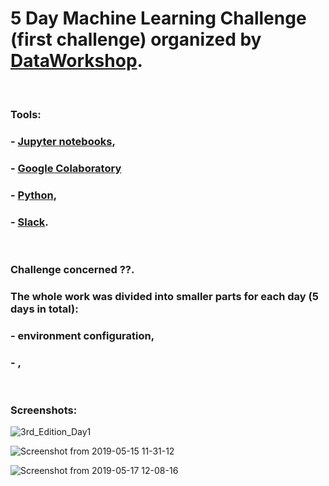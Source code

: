 # 5 Day Machine Learning Challenge (first challenge) organized by [DataWorkshop](http://www.dataworkshop.eu/challenge).

&nbsp; &nbsp;

### Tools:
### - [Jupyter notebooks](https://jupyter.org/),
### - [Google Colaboratory](https://colab.research.google.com)
### - [Python](https://www.python.org),
### - [Slack](slack.com).

&nbsp; &nbsp;

### Challenge concerned ??. 
### The whole work was divided into smaller parts for each day (5 days in total): 
### - environment configuration,
### - ,

&nbsp; &nbsp;

### Screenshots:
![3rd_Edition_Day1](https://user-images.githubusercontent.com/5718654/63865132-5b51e980-c9b1-11e9-975d-7b9a32db8d30.png)

![Screenshot from 2019-05-15 11-31-12](https://user-images.githubusercontent.com/5718654/63865178-6dcc2300-c9b1-11e9-8eca-2c2737c129d6.png)

![Screenshot from 2019-05-17 12-08-16](https://user-images.githubusercontent.com/5718654/63865197-7290d700-c9b1-11e9-8434-d92468edf2da.png)
